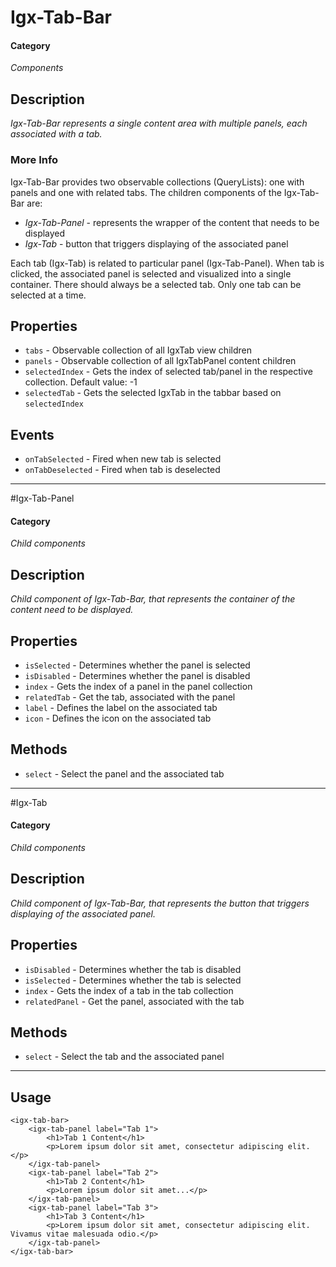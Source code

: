 # Igx-Tab-Bar

#### Category
_Components_

## Description
_Igx-Tab-Bar represents a single content area with multiple panels, each associated with a tab._

### More Info
Igx-Tab-Bar provides two observable collections (QueryLists): one with panels and one with related tabs. 
The children components of the Igx-Tab-Bar are: 

-  *Igx-Tab-Panel* - represents the wrapper of the content that needs to be displayed
- *Igx-Tab* - button that triggers displaying of the associated panel

Each tab (Igx-Tab) is related to particular panel (Igx-Tab-Panel). When tab is clicked, the associated panel is selected and visualized into a single container.
There should always be a selected tab. Only one tab can be selected at a time.

## Properties
- `tabs` - Observable collection of all IgxTab view children
- `panels` - Observable collection of all IgxTabPanel content children
- `selectedIndex` - Gets the index of selected tab/panel in the respective collection. Default value: -1
- `selectedTab` - Gets the selected IgxTab in the tabbar based on `selectedIndex`

## Events
- `onTabSelected` - Fired when new tab is selected
- `onTabDeselected` - Fired when tab is deselected

----------

#Igx-Tab-Panel

#### Category
_Child components_

## Description
_Child component of Igx-Tab-Bar, that represents the container of the content need to be displayed._

## Properties
- `isSelected` - Determines whether the panel is selected
- `isDisabled` - Determines whether the panel is disabled
- `index` - Gets the index of a panel in the panel collection
- `relatedTab` - Get the tab, associated with the panel
- `label` - Defines the label on the associated tab
- `icon` - Defines the icon on the associated tab

## Methods

- `select` - Select the panel and the associated tab

----------

#Igx-Tab

#### Category
_Child components_

## Description
_Child component of Igx-Tab-Bar, that represents the button that triggers displaying of the associated panel._

## Properties
- `isDisabled` - Determines whether the tab is disabled
- `isSelected` - Determines whether the tab is selected
- `index` - Gets the index of a tab in the tab collection
- `relatedPanel` - Get the panel, associated with the tab

## Methods
- `select` - Select the tab and the associated panel

----------
## Usage

    <igx-tab-bar>
		<igx-tab-panel label="Tab 1">
    		<h1>Tab 1 Content</h1>
    		<p>Lorem ipsum dolor sit amet, consectetur adipiscing elit.</p>
    	</igx-tab-panel>
    	<igx-tab-panel label="Tab 2">
	    	<h1>Tab 2 Content</h1>
	    	<p>Lorem ipsum dolor sit amet...</p>
    	</igx-tab-panel>
    	<igx-tab-panel label="Tab 3">
	    	<h1>Tab 3 Content</h1>
	    	<p>Lorem ipsum dolor sit amet, consectetur adipiscing elit. Vivamus vitae malesuada odio.</p>
    	</igx-tab-panel>
	</igx-tab-bar>